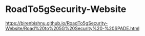 # RoadTo5gSecurity-Website
https://birenbishnu.github.io/RoadTo5gSecurity-Website/Road%20to%205G%20Security%20-%20SPADE.html
